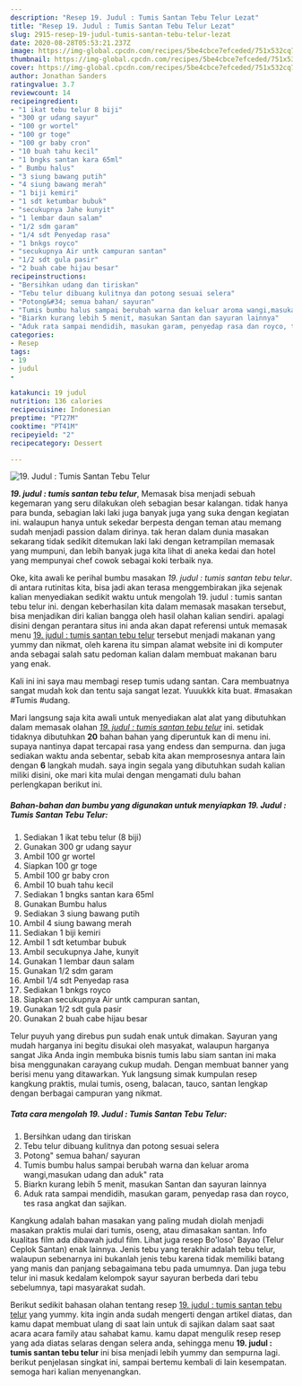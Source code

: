 ```yaml
---
description: "Resep 19. Judul : Tumis Santan Tebu Telur Lezat"
title: "Resep 19. Judul : Tumis Santan Tebu Telur Lezat"
slug: 2915-resep-19-judul-tumis-santan-tebu-telur-lezat
date: 2020-08-28T05:53:21.237Z
image: https://img-global.cpcdn.com/recipes/5be4cbce7efceded/751x532cq70/19-judul-tumis-santan-tebu-telur-foto-resep-utama.jpg
thumbnail: https://img-global.cpcdn.com/recipes/5be4cbce7efceded/751x532cq70/19-judul-tumis-santan-tebu-telur-foto-resep-utama.jpg
cover: https://img-global.cpcdn.com/recipes/5be4cbce7efceded/751x532cq70/19-judul-tumis-santan-tebu-telur-foto-resep-utama.jpg
author: Jonathan Sanders
ratingvalue: 3.7
reviewcount: 14
recipeingredient:
- "1 ikat tebu telur 8 biji"
- "300 gr udang sayur"
- "100 gr wortel"
- "100 gr toge"
- "100 gr baby cron"
- "10 buah tahu kecil"
- "1 bngks santan kara 65ml"
- " Bumbu halus"
- "3 siung bawang putih"
- "4 siung bawang merah"
- "1 biji kemiri"
- "1 sdt ketumbar bubuk"
- "secukupnya Jahe kunyit"
- "1 lembar daun salam"
- "1/2 sdm garam"
- "1/4 sdt Penyedap rasa"
- "1 bnkgs royco"
- "secukupnya Air untk campuran santan"
- "1/2 sdt gula pasir"
- "2 buah cabe hijau besar"
recipeinstructions:
- "Bersihkan udang dan tiriskan"
- "Tebu telur dibuang kulitnya dan potong sesuai selera"
- "Potong&#34; semua bahan/ sayuran"
- "Tumis bumbu halus sampai berubah warna dan keluar aroma wangi,masukan udang dan aduk&#34; rata"
- "Biarkn kurang lebih 5 menit, masukan Santan dan sayuran lainnya"
- "Aduk rata sampai mendidih, masukan garam, penyedap rasa dan royco, tes rasa angkat dan sajikan."
categories:
- Resep
tags:
- 19
- judul
- 

katakunci: 19 judul  
nutrition: 136 calories
recipecuisine: Indonesian
preptime: "PT27M"
cooktime: "PT41M"
recipeyield: "2"
recipecategory: Dessert

---
```



![19. Judul : Tumis Santan Tebu Telur](https://img-global.cpcdn.com/recipes/5be4cbce7efceded/751x532cq70/19-judul-tumis-santan-tebu-telur-foto-resep-utama.jpg)

<b><i>19. judul : tumis santan tebu telur</i></b>, Memasak bisa menjadi sebuah kegemaran yang seru dilakukan oleh sebagian besar kalangan. tidak hanya para bunda, sebagian laki laki juga banyak juga yang suka dengan kegiatan ini. walaupun hanya untuk sekedar berpesta dengan teman atau memang sudah menjadi passion dalam dirinya. tak heran dalam dunia masakan sekarang tidak sedikit ditemukan laki laki dengan ketrampilan memasak yang mumpuni, dan lebih banyak juga kita lihat di aneka kedai dan hotel yang mempunyai chef cowok sebagai koki terbaik nya.

Oke, kita awali ke perihal bumbu masakan <i>19. judul : tumis santan tebu telur</i>. di antara rutinitas kita, bisa jadi akan terasa menggembirakan jika sejenak kalian menyediakan sedikit waktu untuk mengolah 19. judul : tumis santan tebu telur ini. dengan keberhasilan kita dalam memasak masakan tersebut, bisa menjadikan diri kalian bangga oleh hasil olahan kalian sendiri. apalagi disini dengan perantara situs ini anda akan dapat referensi untuk memasak menu <u>19. judul : tumis santan tebu telur</u> tersebut menjadi makanan yang yummy dan nikmat, oleh karena itu simpan alamat website ini di komputer anda sebagai salah satu pedoman kalian dalam membuat makanan baru yang enak.

Kali ini ini saya mau membagi resep tumis udang santan. Cara membuatnya sangat mudah kok dan tentu saja sangat lezat. Yuuukkk kita buat. #masakan #Tumis #udang.


Mari langsung saja kita awali untuk menyediakan alat alat yang dibutuhkan dalam memasak olahan <u><i>19. judul : tumis santan tebu telur</i></u> ini. setidak tidaknya dibutuhkan <b>20</b> bahan bahan yang diperuntuk kan di menu ini. supaya nantinya dapat tercapai rasa yang endess dan sempurna. dan juga sediakan waktu anda sebentar, sebab kita akan memprosesnya antara lain dengan <b>6</b> langkah mudah. saya ingin segala yang dibutuhkan sudah kalian miliki disini, oke mari kita mulai dengan mengamati dulu bahan perlengkapan berikut ini.

<!--inarticleads1-->

##### Bahan-bahan dan bumbu yang digunakan untuk menyiapkan 19. Judul : Tumis Santan Tebu Telur:

1. Sediakan 1 ikat tebu telur (8 biji)
1. Gunakan 300 gr udang sayur
1. Ambil 100 gr wortel
1. Siapkan 100 gr toge
1. Ambil 100 gr baby cron
1. Ambil 10 buah tahu kecil
1. Sediakan 1 bngks santan kara 65ml
1. Gunakan  Bumbu halus
1. Sediakan 3 siung bawang putih
1. Ambil 4 siung bawang merah
1. Sediakan 1 biji kemiri
1. Ambil 1 sdt ketumbar bubuk
1. Ambil secukupnya Jahe, kunyit
1. Gunakan 1 lembar daun salam
1. Gunakan 1/2 sdm garam
1. Ambil 1/4 sdt Penyedap rasa
1. Sediakan 1 bnkgs royco
1. Siapkan secukupnya Air untk campuran santan,
1. Gunakan 1/2 sdt gula pasir
1. Gunakan 2 buah cabe hijau besar


Telur puyuh yang direbus pun sudah enak untuk dimakan. Sayuran yang mudah harganya ini begitu disukai oleh masyakat, walaupun harganya sangat Jika Anda ingin membuka bisnis tumis labu siam santan ini maka bisa menggunakan carayang cukup mudah. Dengan membuat banner yang berisi menu yang ditawarkan. Yuk langsung simak kumpulan resep kangkung praktis, mulai tumis, oseng, balacan, tauco, santan lengkap dengan berbagai campuran yang nikmat. 

<!--inarticleads2-->

##### Tata cara mengolah 19. Judul : Tumis Santan Tebu Telur:

1. Bersihkan udang dan tiriskan
1. Tebu telur dibuang kulitnya dan potong sesuai selera
1. Potong&#34; semua bahan/ sayuran
1. Tumis bumbu halus sampai berubah warna dan keluar aroma wangi,masukan udang dan aduk&#34; rata
1. Biarkn kurang lebih 5 menit, masukan Santan dan sayuran lainnya
1. Aduk rata sampai mendidih, masukan garam, penyedap rasa dan royco, tes rasa angkat dan sajikan.


Kangkung adalah bahan masakan yang paling mudah diolah menjadi masakan praktis mulai dari tumis, oseng, atau dimasakan santan. Info kualitas film ada dibawah judul film. Lihat juga resep Bo&#39;loso&#39; Bayao (Telur Ceplok Santan) enak lainnya. Jenis tebu yang terakhir adalah tebu telur, walaupun sebenarnya ini bukanlah jenis tebu karena tidak memiliki batang yang manis dan panjang sebagaimana tebu pada umumnya. Dan juga tebu telur ini masuk kedalam kelompok sayur sayuran berbeda dari tebu sebelumnya, tapi masyarakat sudah. 

Berikut sedikit bahasan olahan tentang resep <u>19. judul : tumis santan tebu telur</u> yang yummy. kita ingin anda sudah mengerti dengan artikel diatas, dan kamu dapat membuat ulang di saat lain untuk di sajikan dalam saat saat acara acara family atau sahabat kamu. kamu dapat mengulik resep resep yang ada diatas selaras dengan selera anda, sehingga menu <b>19. judul : tumis santan tebu telur</b> ini bisa menjadi lebih yummy dan sempurna lagi. berikut penjelasan singkat ini, sampai bertemu kembali di lain kesempatan. semoga hari kalian menyenangkan.
